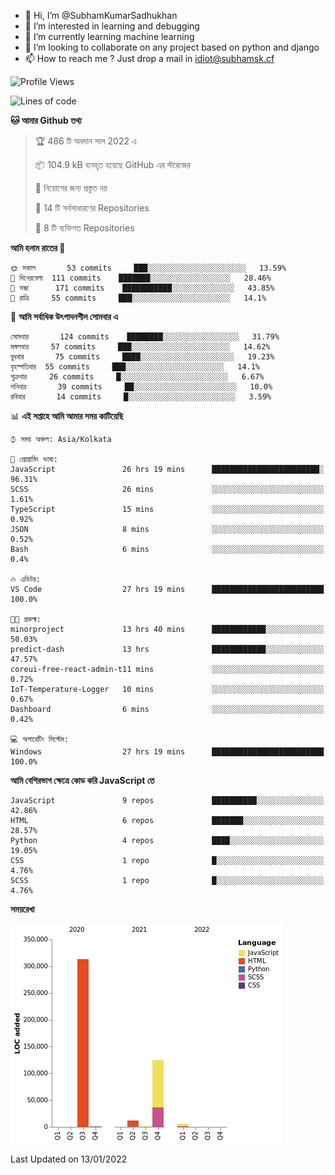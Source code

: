 - 👋 Hi, I’m @SubhamKumarSadhukhan
- 👀 I’m interested in learning and debugging
- 🌱 I’m currently learning machine learning
- 💞️ I’m looking to collaborate on any project based on python and django
- 📫 How to reach me ?
      Just drop a mail in idiot@subhamsk.cf

<!---
SubhamKumarSadhukhan/SubhamKumarSadhukhan is a ✨ special ✨ repository because its `README.md` (this file) appears on your GitHub profile.
You can click the Preview link to take a look at your changes.
--->


<!--START_SECTION:waka-->
![Profile Views](http://img.shields.io/badge/%E0%A6%AA%E0%A7%8D%E0%A6%B0%E0%A7%8B%E0%A6%AB%E0%A6%BE%E0%A6%87%E0%A6%B2%20%E0%A6%A6%E0%A6%B0%E0%A7%8D%E0%A6%B6%E0%A6%A8-76-blue)

![Lines of code](https://img.shields.io/badge/%E0%A6%B9%E0%A7%8D%E0%A6%AF%E0%A6%BE%E0%A6%B2%E0%A7%8B%20%E0%A6%93%E0%A6%AF%E0%A6%BC%E0%A6%BE%E0%A6%B0%E0%A7%8D%E0%A6%B2%E0%A7%8D%E0%A6%A1%20%E0%A6%A5%E0%A7%87%E0%A6%95%E0%A7%87%20%E0%A6%86%E0%A6%AE%E0%A6%BF%20%E0%A6%B2%E0%A6%BF%E0%A6%96%E0%A7%87%E0%A6%9B%E0%A6%BF-457%20Thousand%20%E0%A6%95%E0%A7%8B%E0%A6%A1%E0%A7%87%E0%A6%B0%20%E0%A6%B2%E0%A6%BE%E0%A6%87%E0%A6%A8-blue)

**🐱 আমার Github তথ্য** 

> 🏆 486 টি অবদান সাল 2022 এ
 > 
> 📦 104.9 kB ব্যবহৃত হয়েছে GitHub এর স্টরেজের 
 > 
> 🚫 নিয়োগের জন্য প্রস্তুত নয়
 > 
> 📜 14 টি সর্বসাধারণের Repositories 
 > 
> 🔑 8 টি ব্যক্তিগত Repositories  
 > 
**আমি হলাম রাতের 🦉** 

```text
🌞 সকাল       53 commits     ███░░░░░░░░░░░░░░░░░░░░░░   13.59% 
🌆 দিনেরবেলা  111 commits    ███████░░░░░░░░░░░░░░░░░░   28.46% 
🌃 সন্ধা      171 commits    ███████████░░░░░░░░░░░░░░   43.85% 
🌙 রাত্রি     55 commits     ███░░░░░░░░░░░░░░░░░░░░░░   14.1%

```
📅 **আমি সর্বাধিক উৎপাদনশীল সোমবার এ** 

```text
সোমবার       124 commits    ████████░░░░░░░░░░░░░░░░░   31.79% 
মঙ্গলবার     57 commits     ███░░░░░░░░░░░░░░░░░░░░░░   14.62% 
বুধবার       75 commits     ████░░░░░░░░░░░░░░░░░░░░░   19.23% 
বৃহস্পতিবার  55 commits     ███░░░░░░░░░░░░░░░░░░░░░░   14.1% 
শুক্রবার     26 commits     █░░░░░░░░░░░░░░░░░░░░░░░░   6.67% 
শনিবার       39 commits     ██░░░░░░░░░░░░░░░░░░░░░░░   10.0% 
রবিবার       14 commits     █░░░░░░░░░░░░░░░░░░░░░░░░   3.59%

```


📊 **এই সপ্তাহে আমি আমার সময় কাটিয়েছি** 

```text
⌚︎ সময় অঞ্চল: Asia/Kolkata

💬 প্রোগ্রামিং ভাষা: 
JavaScript               26 hrs 19 mins      ████████████████████████░   96.31% 
SCSS                     26 mins             ░░░░░░░░░░░░░░░░░░░░░░░░░   1.61% 
TypeScript               15 mins             ░░░░░░░░░░░░░░░░░░░░░░░░░   0.92% 
JSON                     8 mins              ░░░░░░░░░░░░░░░░░░░░░░░░░   0.52% 
Bash                     6 mins              ░░░░░░░░░░░░░░░░░░░░░░░░░   0.4%

🔥 এডিটর: 
VS Code                  27 hrs 19 mins      █████████████████████████   100.0%

🐱‍💻 প্রকল্ম: 
minorproject             13 hrs 40 mins      ████████████░░░░░░░░░░░░░   50.03% 
predict-dash             13 hrs              ████████████░░░░░░░░░░░░░   47.57% 
coreui-free-react-admin-t11 mins             ░░░░░░░░░░░░░░░░░░░░░░░░░   0.72% 
IoT-Temperature-Logger   10 mins             ░░░░░░░░░░░░░░░░░░░░░░░░░   0.67% 
Dashboard                6 mins              ░░░░░░░░░░░░░░░░░░░░░░░░░   0.42%

💻 অপারেটিং সিস্টেম: 
Windows                  27 hrs 19 mins      █████████████████████████   100.0%

```

**আমি বেশিরভাগ ক্ষেত্রে কোড করি JavaScript তে** 

```text
JavaScript               9 repos             ██████████░░░░░░░░░░░░░░░   42.86% 
HTML                     6 repos             ███████░░░░░░░░░░░░░░░░░░   28.57% 
Python                   4 repos             ████░░░░░░░░░░░░░░░░░░░░░   19.05% 
CSS                      1 repo              █░░░░░░░░░░░░░░░░░░░░░░░░   4.76% 
SCSS                     1 repo              █░░░░░░░░░░░░░░░░░░░░░░░░   4.76%

```


**সময়রেখা**

![Chart not found](https://raw.githubusercontent.com/SubhamKumarSadhukhan/SubhamKumarSadhukhan/main/charts/bar_graph.png) 


 Last Updated on 13/01/2022
<!--END_SECTION:waka-->
